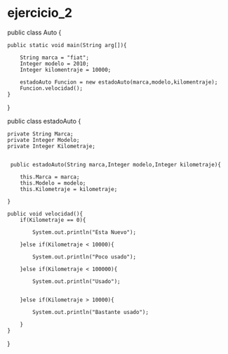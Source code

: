 # ejercicio_2


public class Auto {
    
    public static void main(String arg[]){
    
        String marca = "fiat";
        Integer modelo = 2010;
        Integer kilomentraje = 10000;
    
        estadoAuto Funcion = new estadoAuto(marca,modelo,kilomentraje);
        Funcion.velocidad();
    }
    
}



public class estadoAuto {
    
    private String Marca;
    private Integer Modelo;
    private Integer Kilometraje;
    
    
     public estadoAuto(String marca,Integer modelo,Integer kilometraje){
    
        this.Marca = marca;
        this.Modelo = modelo;
        this.Kilometraje = kilometraje;
    
    }
    
    public void velocidad(){
        if(Kilometraje == 0){
        
            System.out.println("Esta Nuevo");
        
        }else if(Kilometraje < 10000){
        
            System.out.println("Poco usado");
        
        }else if(Kilometraje < 100000){
        
            System.out.println("Usado");
        
    
        }else if(Kilometraje > 10000){
        
            System.out.println("Bastante usado");
        
        }
    }
}
